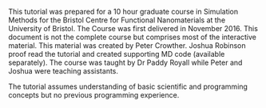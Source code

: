 This tutorial was prepared for a 10 hour graduate course in Simulation Methods for the Bristol Centre for Functional Nanomaterials at the University of Bristol. The Course was first delivered in November 2016. This document is not the complete course but comprises most of the interactive material. This material was created by Peter Crowther. Joshua Robinson proof read the tutorial and created supporting MD code (available separately). The course was taught by Dr Paddy Royall while Peter and Joshua were teaching assistants.

The tutorial assumes understanding of basic scientific and programming concepts but no previous programming experience.
